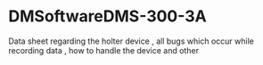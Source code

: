 # DMSoftwareDMS-300-3A
Data sheet regarding the holter device , all bugs which occur while recording data , how to handle the device and other
